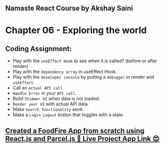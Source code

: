 ## Namaste React Course by Akshay Saini
# Chapter 06 - Exploring the world


## Coding Assignment:
- Play with the `useEffect Hook` to see when it is called? (before or after render)
- Play with the `dependency array` in useEffect Hook.
- Play with the `developer console` by putting a `debugger` in render and `useEffect`.
- Call an `actual API call`.
- `Handle Error` in your `API call`.
- Build `Shimmer UI` when data is not loaded.
- `Render your UI` with actual API data.
- Make `Search functionality` work.
- Make a `Login Logout` button that toggles with a state.


## [Created a FoodFire App from scratch using React.js and Parcel.js 🚀 Live Project App Link 😍](https://foodfire-chapter06.netlify.app/)